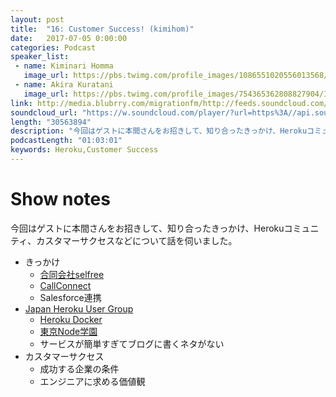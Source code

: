 ```yaml
---
layout: post
title:  "16: Customer Success! (kimihom)"
date:   2017-07-05 0:00:00
categories: Podcast
speaker_list:
 - name: Kiminari Homma
   image_url: https://pbs.twimg.com/profile_images/1086551020556013568/8iymlzLz_400x400.jpg
 - name: Akira Kuratani
   image_url: https://pbs.twimg.com/profile_images/754365362808827904/Ig84TgbE_400x400.jpg
link: http://media.blubrry.com/migrationfm/http://feeds.soundcloud.com/stream/332530382-migrationfm-16-customer-success-kimihom.mp3
soundcloud_url: "https://w.soundcloud.com/player/?url=https%3A//api.soundcloud.com/tracks/332530382&amp;color=ff5500&amp;auto_play=false&amp;hide_related=false&amp;show_comments=true&amp;show_user=true&amp;show_reposts=false"
length: "30563894"
description: "今回はゲストに本間さんをお招きして、知り合ったきっかけ、Herokuコミュニティ、カスタマーサクセスなどについて話を伺いました。"
podcastLength: "01:03:01"
keywords: Heroku,Customer Success
---
```


# Show notes

今回はゲストに本間さんをお招きして、知り合ったきっかけ、Herokuコミュニティ、カスタマーサクセスなどについて話を伺いました。

- きっかけ
  - [合同会社selfree](https://www.selfree.co.jp/)
  - [CallConnect](https://www.callconnect.jp/)
  - Salesforce連携
- [Japan Heroku User Group](https://herokujp.doorkeeper.jp/)
  - [Heroku Docker](https://devcenter.heroku.com/articles/container-registry-and-runtime)
  - [東京Node学園](https://nodejs.connpass.com/)
  - サービスが簡単すぎてブログに書くネタがない
- カスタマーサクセス
  - 成功する企業の条件
  - エンジニアに求める価値観
